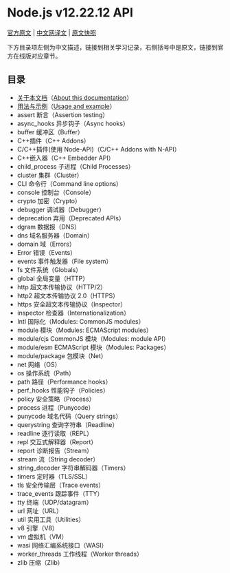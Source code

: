 # Node.js v12.22.12 API

[官方原文](https://nodejs.org/docs/latest-v12.x/api) | [中文网译文](http://nodejs.cn/api-v12) | [原文快照](./snapshoot/)

下方目录项左侧为中文描述，链接到相关学习记录，右侧括号中是原文，链接到官方在线版对应章节。

## 目录

- [关于本文档](./About-this-documentation.md)（[About this documentation](https://nodejs.org/docs/latest-v12.x/api/documentation.html)）
- [用法与示例](./Usage-and-example.md)（[Usage and example](https://nodejs.org/docs/latest-v12.x/api/synopsis.html)）
- assert 断言（Assertion testing）
- async_hooks 异步钩子（Async hooks）
- buffer 缓冲区（Buffer）
- C++插件（C++ Addons）
- C/C++插件(使用 Node-API)（C/C++ Addons with N-API）
- C++嵌入器（C++ Embedder API）
- child_process 子进程（Child Processes）
- cluster 集群（Cluster）
- CLI 命令行（Command line options）
- console 控制台（Console）
- crypto 加密（Crypto）
- debugger 调试器（Debugger）
- deprecation 弃用（Deprecated APIs）
- dgram 数据报（DNS）
- dns 域名服务器（Domain）
- domain 域（Errors）
- Error 错误（Events）
- events 事件触发器（File system）
- fs 文件系统（Globals）
- global 全局变量（HTTP）
- http 超文本传输协议（HTTP/2）
- http2 超文本传输协议 2.0（HTTPS）
- https 安全超文本传输协议（Inspector）
- inspector 检查器（Internationalization）
- Intl 国际化（Modules: CommonJS modules）
- module 模块（Modules: ECMAScript modules）
- module/cjs CommonJS 模块（Modules: module API）
- module/esm ECMAScript 模块（Modules: Packages）
- module/package 包模块（Net）
- net 网络（OS）
- os 操作系统（Path）
- path 路径（Performance hooks）
- perf_hooks 性能钩子（Policies）
- policy 安全策略（Process）
- process 进程（Punycode）
- punycode 域名代码（Query strings）
- querystring 查询字符串（Readline）
- readline 逐行读取（REPL）
- repl 交互式解释器（Report）
- report 诊断报告（Stream）
- stream 流（String decoder）
- string_decoder 字符串解码器（Timers）
- timers 定时器（TLS/SSL）
- tls 安全传输层（Trace events）
- trace_events 跟踪事件（TTY）
- tty 终端（UDP/datagram）
- url 网址（URL）
- util 实用工具（Utilities）
- v8 引擎（V8）
- vm 虚拟机（VM）
- wasi 网络汇编系统接口（WASI）
- worker_threads 工作线程（Worker threads）
- zlib 压缩（Zlib）
